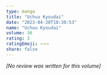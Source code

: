 ```yaml
---
type: manga
title: "Uchuu Kyoudai"
date: "2023-04-20T10:30:53"
name: "Uchuu Kyoudai"
volume: 36
rating: 3
ratingEmoji: ⭐️⭐️⭐️
share: false
---
```


*[No review was written for this volume]*
